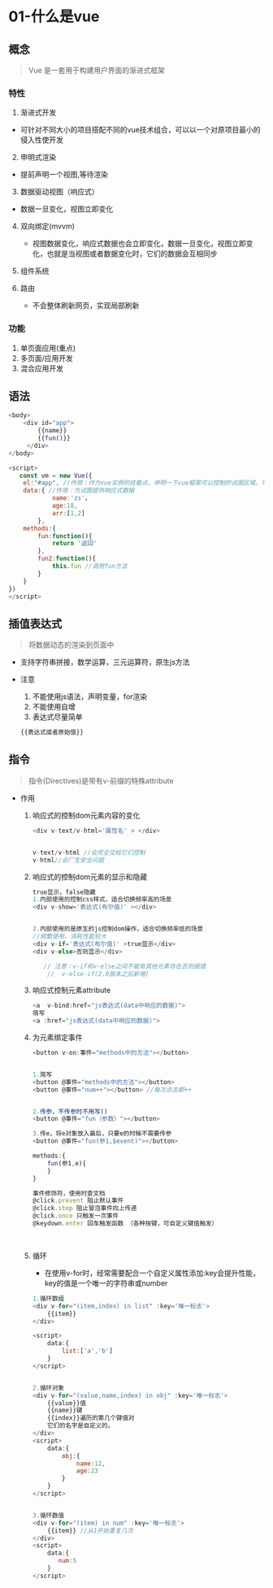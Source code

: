 # 01-什么是vue

## 概念

> Vue 是一套用于构建用户界面的渐进式框架 

### 特性

1. 渐进式开发
   
+ 可针对不同大小的项目搭配不同的vue技术组合，可以以一个对原项目最小的侵入性使开发
   
2. 申明式渲染
   
+ 提前声明一个视图,等待渲染
   
3. 数据驱动视图（响应式）
   
+ 数据一旦变化，视图立即变化
   
4. 双向绑定(mvvm)

   + 视图数据变化，响应式数据也会立即变化，数据一旦变化，视图立即变化，也就是当视图或者数据变化时，它们的数据会互相同步

5. 组件系统

    

6. 路由

   + 不会整体刷新网页，实现局部刷新

### 功能

1. 单页面应用(重点)
2. 多页面/应用开发
3. 混合应用开发



## 语法

```js
<body>
    <div id="app">
        {{name}}
        {{fun()}}
     </div>
</body>

<script>
   const vm = new Vue({
    el:"#app", //作用：作为vue实例的挂载点，申明一下vue框架可以控制的试图区域。可传入css选择器字符串和htmlElment对象
    data:{ //作用：为试图提供响应式数据
            name:'zs'，
            age:18,
            arr:[1,2]
    	},
    methods:{
        fun:function(){
            return '返回'
        },
        fun2:function(){
            this.fun //调用fun方法
        }
    }
}) 
</script>
```



## 插值表达式

> 将数据动态的渲染到页面中

+ 支持字符串拼接，数学运算，三元运算符，原生js方法

+ 注意
  1. 不能使用js语法，声明变量，for渲染
  2. 不能使用自增
  3. 表达式尽量简单

  ```js
  {{表达式或者原始值}}
  ```



## 指令

> 指令(Directives)是带有v-前缀的特殊attribute 

+ 作用

  1. 响应式的控制dom元素内容的变化

     ```js
     <div v-text/v-html='属性名' > </div>
     
     
     v-text/v-html //会完全交给它们控制
     v-html//会厂生安全问题
     ```

  2. 响应式的控制dom元素的显示和隐藏

     ```js
     true显示，false隐藏
     1.内部使用的控制css样式，适合切换频率高的场景
     <div v-show='表达式(布尔值)' ></div>
     
     
     2.内部使用的是原生的js控制dom操作，适合切换频率低的场景
     //频繁使用，消耗性能较大
     <div v-if='表达式(布尔值)' >true显示</div>
     <div v-else>否则显示</div>
     
        // 注意：v-if和v-else之间不能有其他元素存在否则报错
         //  v-else-if(2.0版本之后新增)
     ```

  3. 响应式控制元素attribute

     ```js
     <a  v-bind:href="js表达式(data中响应的数据)"> 
     简写
     <a :href="js表达式(data中响应的数据)"> 
     ```

  4. 为元素绑定事件 

     ```js
     <button v-on:事件="methods中的方法"></button>
     
     
     1.简写
     <button @事件="methods中的方法"></button>
     <button @事件="num++"></button> //每次点击都++
     
     
     2.传参，不传参时不用写()
     <button @事件="fun（参数）"></button>
     
     3.传e，将e对象放入最后，只要e的时候不需要传参
     <button @事件="fun(参1,$event)"></button>
     
     methods:{
         fun(参1,e){
         }
     }
     
     事件修饰符，使用时查文档
     @click.prevent 阻止默认事件
     @click.stop 阻止冒泡事件向上传递
     @click.once 只触发一次事件
     @keydown.enter 回车触发函数 （各种按键，可自定义键值触发）
     ```

     ​	

  5. 循环

     + 在使用v-for时，经常需要配合一个自定义属性添加:key会提升性能，key的值是一个唯一的字符串或number

     ```js
     1.循环数组
     <div v-for="(item,index) in list" :key='唯一标志'>
         {{item}}
     </div>
     
     <script>
         data:{
             list:['a','b']
         }
     </script>
     
     
     2.循环对象
     <div v-for="(value,name,index) in obj" :key='唯一标志'>
         {{value}}值
         {{name}}键
         {{index}}遍历的第几个键值对
         它们的名字是自定义的。
     </div>
     <script>
         data:{
             obj:{
                 name:12,
                 age:23
             }
         }
     </script>
     
     
     3.循环数值
     <div v-for="(item) in num" :key='唯一标志'>
         {{item}} //从1开始重复几次
     </div>
     <script>
         data:{
            num:5
         }
     </script>
     ```

     